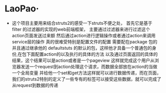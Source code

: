 # LaoPao·
- 这个项目主要用来结合struts2的感受一下struts不便之处，
首先它是基于filter 的过滤器的实现的web前端框架，
主要通过过滤器来进行过滤这个action页面发送过来额
然后通过action进行逻辑操作或者通过action来调用service层的操作
真的很难受特别是配置文件的配置 需要配在package 包的 并且通过继承他的
defaultstuts 的默认的包，这样他才具备一个普通包的身份,在包下面配置action的以及执行的具体的方法
以及通过页面返回的具体的结果，这个结果可以是action或者是一个pageview
这样就完成这个用户从浏览器发送一个request到action处理这个请求，而数据全部放在action的当做一个全局变量
并给他一个set和get方法这样就可以进行数据传递，而在页面，我们的struts2特别的定义了一些专有的标签可以接受这些数据，就可以完成了从request到数据的传递
